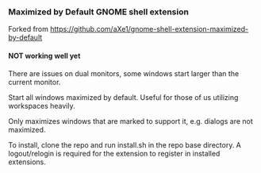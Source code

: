 ### Maximized by Default GNOME shell extension

Forked from https://github.com/aXe1/gnome-shell-extension-maximized-by-default

#### NOT working well yet
There are issues on dual monitors, some windows start larger than the current monitor.

Start all windows maximized by default. Useful for those of us utilizing workspaces heavily.

Only maximizes windows that are marked to support it, e.g. dialogs are not maximized.

To install, clone the repo and run install.sh in the repo base directory.
A logout/relogin is required for the extension to register in installed extensions.
